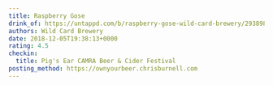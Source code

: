 ```yaml
---
title: Raspberry Gose
drink_of: https://untappd.com/b/raspberry-gose-wild-card-brewery/2938985
authors: Wild Card Brewery
date: 2018-12-05T19:38:13+0000
rating: 4.5
checkin:
  title: Pig's Ear CAMRA Beer & Cider Festival
posting_method: https://ownyourbeer.chrisburnell.com
---
```

